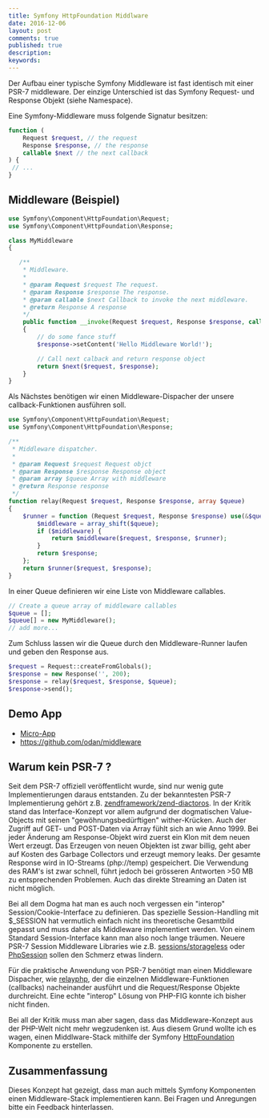 ```yaml
---
title: Symfony HttpFoundation Middlware
date: 2016-12-06
layout: post
comments: true
published: true
description: 
keywords: 
---
```


Der Aufbau einer typische Symfony Middleware ist fast identisch mit einer PSR-7 middleware. 
Der einzige Unterschied ist das Symfony Request- und Response Objekt (siehe Namespace).

Eine Symfony-Middleware muss folgende Signatur besitzen:

```php
function (
    Request $request, // the request
    Response $response, // the response
    callable $next // the next callback
) {
 // ...
}
```

## Middleware (Beispiel)

```php
use Symfony\Component\HttpFoundation\Request;
use Symfony\Component\HttpFoundation\Response;

class MyMiddleware
{

   /**
    * Middleware.
    *
    * @param Request $request The request.
    * @param Response $response The response.
    * @param callable $next Callback to invoke the next middleware.
    * @return Response A response
    */
    public function __invoke(Request $request, Response $response, callable $next)
    {
        // do some fance stuff
        $response->setContent('Hello Middleware World!');

        // Call next calback and return response object
        return $next($request, $response);
    }
}
```

Als Nächstes benötigen wir einen Middleware-Dispacher der unsere callback-Funktionen ausführen soll.

```php
use Symfony\Component\HttpFoundation\Request;
use Symfony\Component\HttpFoundation\Response;

/**
 * Middleware dispatcher.
 *
 * @param Request $request Request objct
 * @param Response $response Response object
 * @param array $queue Array with middleware
 * @return Response response
 */
function relay(Request $request, Response $response, array $queue)
{
    $runner = function (Request $request, Response $response) use(&$queue, &$runner) {
        $middleware = array_shift($queue);
        if ($middleware) {
            return $middleware($request, $response, $runner);
        }
        return $response;
    };
    return $runner($request, $response);
}
```

In einer Queue definieren wir eine Liste von Middleware callables.

```php
// Create a queue array of middleware callables
$queue = [];
$queue[] = new MyMiddleware();
// add more...
```

Zum Schluss lassen wir die Queue durch den Middleware-Runner laufen und geben den Response aus.

```php
$request = Request::createFromGlobals();
$response = new Response('', 200);
$response = relay($request, $response, $queue);
$response->send();
```
## Demo App

* [Micro-App](https://github.com/odan/micro-app)
* https://github.com/odan/middleware

## Warum kein PSR-7 ?

Seit dem PSR-7 offiziell veröffentlicht wurde, sind nur wenig gute Implementierungen daraus entstanden. 
Zu der bekanntesten PSR-7 Implementierung gehört z.B. [zendframework/zend-diactoros](https://github.com/zendframework/zend-diactoros). 
In der Kritik stand das Interface-Konzept vor allem aufgrund der dogmatischen Value-Objects mit seinen 
"gewöhnungsbedürftigen" wither-Krücken. Auch der Zugriff auf GET- und POST-Daten via Array fühlt 
sich an wie Anno 1999. Bei jeder Änderung am Response-Objekt wird zuerst ein Klon mit dem neuen
Wert erzeugt. Das Erzeugen von neuen Objekten ist zwar billig, geht aber auf Kosten des 
Garbage Collectors und erzeugt memory leaks. Der gesamte Response wird in 
IO-Streams (php://temp) gespeichert. Die Verwendung des RAM's ist zwar schnell, 
führt jedoch bei grösseren Antworten >50 MB zu entsprechenden Problemen. 
Auch das direkte Streaming an Daten ist nicht möglich.

Bei all dem Dogma hat man es auch noch vergessen ein "interop" Session/Cookie-Interface zu definieren. 
Das spezielle Session-Handling mit $_SESSION hat vermutlich einfach nicht ins theoretische 
Gesamtbild gepasst und muss daher als Middleware implementiert werden. 
Von einem Standard Session-Interface kann man also noch lange träumen. 
Neuere PSR-7 Session Middleware Libraries wie z.B. [sessions/storageless](https://github.com/psr7-sessions/storageless) 
oder [PhpSession](https://github.com/oscarotero/psr7-middlewares#phpsession) sollen den Schmerz etwas lindern.

Für die praktische Anwendung von PSR-7 benötigt man einen Middleware Dispacher, 
wie [relayphp](http://relayphp.com/), der die einzelnen Middleware-Funktionen (callbacks) nacheinander 
ausführt und die Request/Response Objekte durchreicht. 
Eine echte "interop" Lösung von PHP-FIG konnte ich bisher nicht finden.

Bei all der Kritik muss man aber sagen, dass das Middleware-Konzept aus der PHP-Welt 
nicht mehr wegzudenken ist. Aus diesem Grund wollte ich es wagen, einen 
Middlware-Stack mithilfe der Symfony [HttpFoundation](http://symfony.com/doc/current/components/http_foundation.html) 
Komponente zu erstellen.

## Zusammenfassung

Dieses Konzept hat gezeigt, dass man auch mittels Symfony Komponenten einen
Middleware-Stack implementieren kann. Bei Fragen und Anregungen bitte ein Feedback hinterlassen.